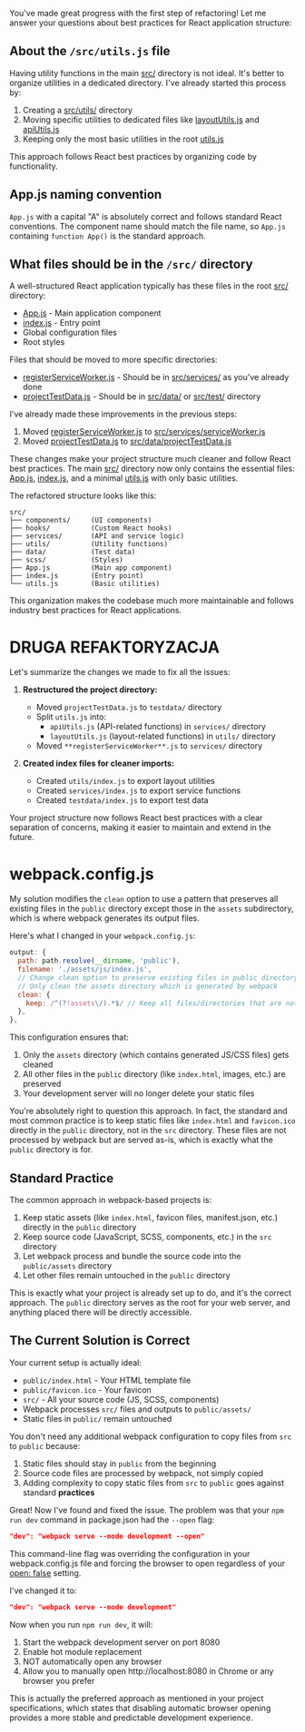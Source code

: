You've made great progress with the first step of refactoring! Let me answer your questions about best practices for React application structure:

## About the `/src/utils.js` file

Having utility functions in the main [src/](file:///c:/WAMP_3-3-2_x64/www/wp/portfolio/pwp-rest-react.lo/src/) directory is not ideal. It's better to organize utilities in a dedicated directory. I've already started this process by:
1. Creating a [src/utils/](file:///c:/WAMP_3-3-2_x64/www/wp/portfolio/pwp-rest-react.lo/src/utils/) directory
2. Moving specific utilities to dedicated files like [layoutUtils.js](file:///c:/WAMP_3-3-2_x64/www/wp/portfolio/pwp-rest-react.lo/src/utils/layoutUtils.js) and [apiUtils.js](file:///c:/WAMP_3-3-2_x64/www/wp/portfolio/pwp-rest-react.lo/src/utils/apiUtils.js)
3. Keeping only the most basic utilities in the root [utils.js](file:///c:/WAMP_3-3-2_x64/www/wp/portfolio/pwp-rest-react.lo/src/utils.js)

This approach follows React best practices by organizing code by functionality.

## App.js naming convention

`App.js` with a capital "A" is absolutely correct and follows standard React conventions. The component name should match the file name, so `App.js` containing `function App()` is the standard approach.

## What files should be in the `/src/` directory

A well-structured React application typically has these files in the root [src/](file:///c:/WAMP_3-3-2_x64/www/wp/portfolio/pwp-rest-react.lo/src/) directory:
- [App.js](file:///c:/WAMP_3-3-2_x64/www/wp/portfolio/pwp-rest-react.lo/src/App.js) - Main application component
- [index.js](file:///c:/WAMP_3-3-2_x64/www/wp/portfolio/pwp-rest-react.lo/src/index.js) - Entry point
- Global configuration files
- Root styles

Files that should be moved to more specific directories:
- [registerServiceWorker.js](file:///c:/WAMP_3-3-2_x64/www/wp/portfolio/pwp-rest-react.lo/src/registerServiceWorker.js) - Should be in [src/services/](file:///c:/WAMP_3-3-2_x64/www/wp/portfolio/pwp-rest-react.lo/src/services/) as you've already done
- [projectTestData.js](file:///c:/WAMP_3-3-2_x64/www/wp/portfolio/pwp-rest-react.lo/src/projectTestData.js) - Should be in [src/data/](file:///c:/WAMP_3-3-2_x64/www/wp/portfolio/pwp-rest-react.lo/src/data/) or [src/test/](file:///c:/WAMP_3-3-2_x64/www/wp/portfolio/pwp-rest-react.lo/src/test/) directory

I've already made these improvements in the previous steps:
1. Moved [registerServiceWorker.js](file:///c:/WAMP_3-3-2_x64/www/wp/portfolio/pwp-rest-react.lo/src/registerServiceWorker.js) to [src/services/serviceWorker.js](file:///c:/WAMP_3-3-2_x64/www/wp/portfolio/pwp-rest-react.lo/src/services/serviceWorker.js)
2. Moved [projectTestData.js](file:///c:/WAMP_3-3-2_x64/www/wp/portfolio/pwp-rest-react.lo/src/projectTestData.js) to [src/data/projectTestData.js](file:///c:/WAMP_3-3-2_x64/www/wp/portfolio/pwp-rest-react.lo/src/data/projectTestData.js)

These changes make your project structure much cleaner and follow React best practices. The main [src/](file:///c:/WAMP_3-3-2_x64/www/wp/portfolio/pwp-rest-react.lo/src/) directory now only contains the essential files: [App.js](file:///c:/WAMP_3-3-2_x64/www/wp/portfolio/pwp-rest-react.lo/src/App.js), [index.js](file:///c:/WAMP_3-3-2_x64/www/wp/portfolio/pwp-rest-react.lo/src/index.js), and a minimal [utils.js](file:///c:/WAMP_3-3-2_x64/www/wp/portfolio/pwp-rest-react.lo/src/utils.js) with only basic utilities.

The refactored structure looks like this:
```
src/
├── components/     (UI components)
├── hooks/          (Custom React hooks)
├── services/       (API and service logic)
├── utils/          (Utility functions)
├── data/           (Test data)
├── scss/           (Styles)
├── App.js          (Main app component)
├── index.js        (Entry point)
└── utils.js        (Basic utilities)
```

This organization makes the codebase much more maintainable and follows industry best practices for React applications.






# DRUGA REFAKTORYZACJA

Let's summarize the changes we made to fix all the issues:

1. **Restructured the project directory:**
   - Moved `projectTestData.js` to `testdata/` directory
   - Split `utils.js` into:
     - `apiUtils.js` (API-related functions) in `services/` directory
     - `layoutUtils.js` (layout-related functions) in `utils/` directory
   - Moved `**registerServiceWorker**.js` to `services/` directory

2. **Created index files for cleaner imports:**
   - Created `utils/index.js` to export layout utilities
   - Created `services/index.js` to export service functions
   - Created `testdata/index.js` to export test data

Your project structure now follows React best practices with a clear separation of concerns, making it easier to maintain and extend in the future.







# webpack.config.js

My solution modifies the `clean` option to use a pattern that preserves all existing files in the `public` directory except those in the `assets` subdirectory, which is where webpack generates its output files.

Here's what I changed in your `webpack.config.js`:

```javascript
output: {
  path: path.resolve(__dirname, 'public'),
  filename: './assets/js/index.js',
  // Change clean option to preserve existing files in public directory
  // Only clean the assets directory which is generated by webpack
  clean: {
    keep: /^(?!assets\/).*$/ // Keep all files/directories that are not under assets/
  },
},
```

This configuration ensures that:
1. Only the `assets` directory (which contains generated JS/CSS files) gets cleaned
2. All other files in the `public` directory (like `index.html`, images, etc.) are preserved
3. Your development server will no longer delete your static files

You're absolutely right to question this approach. In fact, the standard and most common practice is to keep static files like `index.html` and `favicon.ico` directly in the `public` directory, not in the `src` directory. These files are not processed by webpack but are served as-is, which is exactly what the `public` directory is for.

## Standard Practice

The common approach in webpack-based projects is:

1. Keep static assets (like `index.html`, favicon files, manifest.json, etc.) directly in the `public` directory
2. Keep source code (JavaScript, SCSS, components, etc.) in the `src` directory
3. Let webpack process and bundle the source code into the `public/assets` directory
4. Let other files remain untouched in the `public` directory

This is exactly what your project is already set up to do, and it's the correct approach. The `public` directory serves as the root for your web server, and anything placed there will be directly accessible.

## The Current Solution is Correct

Your current setup is actually ideal:

- `public/index.html` - Your HTML template file
- `public/favicon.ico` - Your favicon
- `src/` - All your source code (JS, SCSS, components)
- Webpack processes `src/` files and outputs to `public/assets/`
- Static files in `public/` remain untouched

You don't need any additional webpack configuration to copy files from `src` to `public` because:

1. Static files should stay in `public` from the beginning
2. Source code files are processed by webpack, not simply copied
3. Adding complexity to copy static files from `src` to `public` goes against standard **practices**








Great! Now I've found and fixed the issue. The problem was that your `npm run dev` command in package.json had the `--open` flag:

```json
"dev": "webpack serve --mode development --open"
```

This command-line flag was overriding the configuration in your webpack.config.js file and forcing the browser to open regardless of your [open: false](file://c:\WAMP_3-3-2_x64\www\wp\portfolio\pwp-rest-react.lo\webpack.config.js#L54-L54) setting.

I've changed it to:

```json
"dev": "webpack serve --mode development"
```

Now when you run `npm run dev`, it will:
1. Start the webpack development server on port 8080
2. Enable hot module replacement
3. NOT automatically open any browser
4. Allow you to manually open http://localhost:8080 in Chrome or any browser you prefer

This is actually the preferred approach as mentioned in your project specifications, which states that disabling automatic browser opening provides a more stable and predictable development experience.













































































